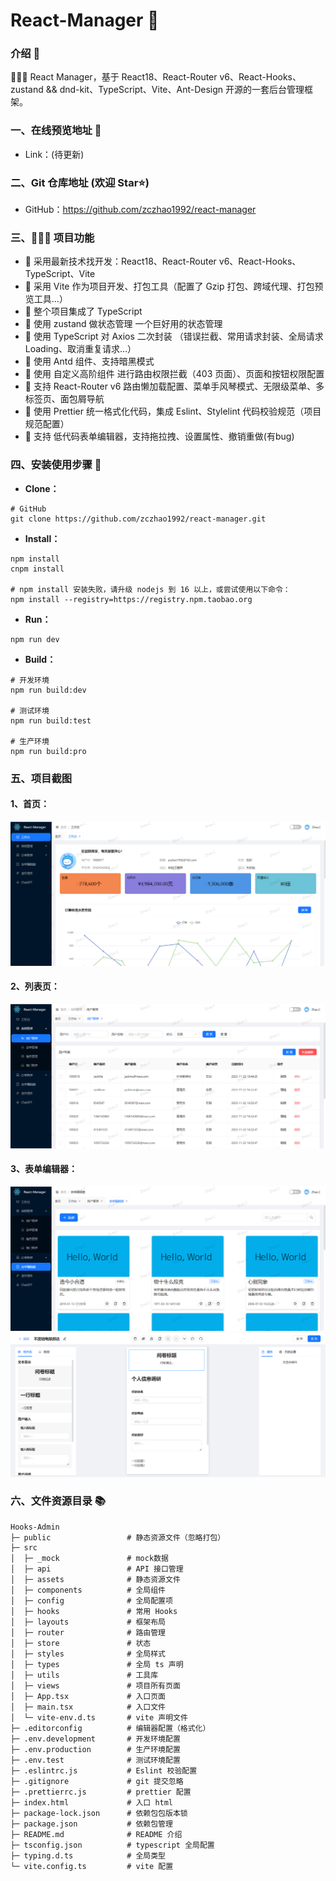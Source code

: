 # React-Manager 🚀

### 介绍 📖

🚀🚀🚀 React Manager，基于 React18、React-Router v6、React-Hooks、zustand && dnd-kit、TypeScript、Vite、Ant-Design 开源的一套后台管理框架。

### 一、在线预览地址 👀

- Link：(待更新)

### 二、Git 仓库地址 (欢迎 Star⭐)

- GitHub：https://github.com/zczhao1992/react-manager

### 三、🔨🔨🔨 项目功能

- 🚀 采用最新技术找开发：React18、React-Router v6、React-Hooks、TypeScript、Vite
- 🚀 采用 Vite 作为项目开发、打包工具（配置了 Gzip 打包、跨域代理、打包预览工具…）
- 🚀 整个项目集成了 TypeScript
- 🚀 使用 zustand 做状态管理 一个巨好用的状态管理
- 🚀 使用 TypeScript 对 Axios 二次封装 （错误拦截、常用请求封装、全局请求 Loading、取消重复请求…）
- 🚀 使用 Antd 组件、支持暗黑模式
- 🚀 使用 自定义高阶组件 进行路由权限拦截（403 页面）、页面和按钮权限配置
- 🚀 支持 React-Router v6 路由懒加载配置、菜单手风琴模式、无限级菜单、多标签页、面包屑导航
- 🚀 使用 Prettier 统一格式化代码，集成 Eslint、Stylelint 代码校验规范（项目规范配置）
- 🚀 支持 低代码表单编辑器，支持拖拉拽、设置属性、撤销重做(有bug)

### 四、安装使用步骤 📑

- **Clone：**

```text
# GitHub
git clone https://github.com/zczhao1992/react-manager.git
```

- **Install：**

```text
npm install
cnpm install

# npm install 安装失败，请升级 nodejs 到 16 以上，或尝试使用以下命令：
npm install --registry=https://registry.npm.taobao.org
```

- **Run：**

```text
npm run dev
```

- **Build：**

```text
# 开发环境
npm run build:dev

# 测试环境
npm run build:test

# 生产环境
npm run build:pro
```

### 五、项目截图

#### 1、首页：

![react-home-light](./src/assets/images/home_show.png)

#### 2、列表页：

![react-list-light](./src/assets/images/list_show.png)

#### 3、表单编辑器：

![react-lowcode-light](./src/assets/images/lowcode_show.png)
![react-lowcode-light](./src/assets/images/editor_show.png)

### 六、文件资源目录 📚

```text
Hooks-Admin
├─ public                 # 静态资源文件（忽略打包）
├─ src
│  ├─ _mock               # mock数据
│  ├─ api                 # API 接口管理
│  ├─ assets              # 静态资源文件
│  ├─ components          # 全局组件
│  ├─ config              # 全局配置项
│  ├─ hooks               # 常用 Hooks
│  ├─ layouts             # 框架布局
│  ├─ router              # 路由管理
│  ├─ store               # 状态
│  ├─ styles              # 全局样式
│  ├─ types               # 全局 ts 声明
│  ├─ utils               # 工具库
│  ├─ views               # 项目所有页面
│  ├─ App.tsx             # 入口页面
│  ├─ main.tsx            # 入口文件
│  └─ vite-env.d.ts       # vite 声明文件
├─ .editorconfig          # 编辑器配置（格式化）
├─ .env.development       # 开发环境配置
├─ .env.production        # 生产环境配置
├─ .env.test              # 测试环境配置
├─ .eslintrc.js           # Eslint 校验配置
├─ .gitignore             # git 提交忽略
├─ .prettierrc.js         # prettier 配置
├─ index.html             # 入口 html
├─ package-lock.json      # 依赖包包版本锁
├─ package.json           # 依赖包管理
├─ README.md              # README 介绍
├─ tsconfig.json          # typescript 全局配置
├─ typing.d.ts            # 全局类型
└─ vite.config.ts         # vite 配置
```
